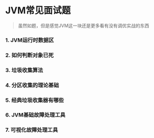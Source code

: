 # JVM常见面试题

>   虽然如题，但是感觉JVM这一块还是更多看有没有调优实战的东西

### 1. JVM运行时数据区

### 2. 如何判断对象已死

### 3. 垃圾收集算法

### 4. 分区收集的理论基础

### 5. 经典垃圾收集器有哪些

### 6. JVM基础故障处理工具

### 7. 可视化故障处理工具

